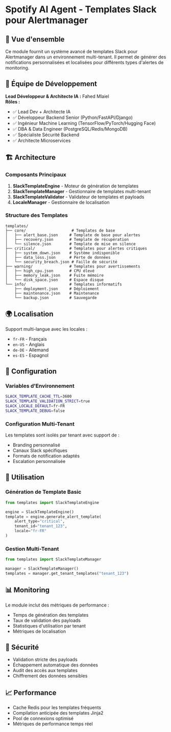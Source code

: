 # Spotify AI Agent - Templates Slack pour Alertmanager

## 🎯 Vue d'ensemble

Ce module fournit un système avancé de templates Slack pour Alertmanager dans un environnement multi-tenant. Il permet de générer des notifications personnalisées et localisées pour différents types d'alertes de monitoring.

## 👥 Équipe de Développement

**Lead Développeur & Architecte IA :** Fahed Mlaiel  
**Rôles :**
- ✅ Lead Dev + Architecte IA
- ✅ Développeur Backend Senior (Python/FastAPI/Django)
- ✅ Ingénieur Machine Learning (TensorFlow/PyTorch/Hugging Face)
- ✅ DBA & Data Engineer (PostgreSQL/Redis/MongoDB)
- ✅ Spécialiste Sécurité Backend
- ✅ Architecte Microservices

## 🏗️ Architecture

### Composants Principaux

1. **SlackTemplateEngine** - Moteur de génération de templates
2. **SlackTemplateManager** - Gestionnaire de templates multi-tenant
3. **SlackTemplateValidator** - Validateur de templates et payloads
4. **LocaleManager** - Gestionnaire de localisation

### Structure des Templates

```
templates/
├── core/                    # Templates de base
│   ├── alert_base.json     # Template de base pour alertes
│   ├── recovery.json       # Template de récupération
│   └── silence.json        # Template de mise en silence
├── critical/               # Templates pour alertes critiques
│   ├── system_down.json    # Système indisponible
│   ├── data_loss.json      # Perte de données
│   └── security_breach.json # Faille de sécurité
├── warning/                # Templates pour avertissements
│   ├── high_cpu.json       # CPU élevé
│   ├── memory_leak.json    # Fuite mémoire
│   └── disk_space.json     # Espace disque
└── info/                   # Templates informatifs
    ├── deployment.json     # Déploiement
    ├── maintenance.json    # Maintenance
    └── backup.json         # Sauvegarde
```

## 🌍 Localisation

Support multi-langue avec les locales :
- `fr-FR` - Français
- `en-US` - Anglais
- `de-DE` - Allemand
- `es-ES` - Espagnol

## 🔧 Configuration

### Variables d'Environnement

```bash
SLACK_TEMPLATE_CACHE_TTL=3600
SLACK_TEMPLATE_VALIDATION_STRICT=true
SLACK_LOCALE_DEFAULT=fr-FR
SLACK_TEMPLATE_DEBUG=false
```

### Configuration Multi-Tenant

Les templates sont isolés par tenant avec support de :
- Branding personnalisé
- Canaux Slack spécifiques
- Formats de notification adaptés
- Escalation personnalisée

## 🚀 Utilisation

### Génération de Template Basic

```python
from templates import SlackTemplateEngine

engine = SlackTemplateEngine()
template = engine.generate_alert_template(
    alert_type="critical",
    tenant_id="tenant_123",
    locale="fr-FR"
)
```

### Gestion Multi-Tenant

```python
from templates import SlackTemplateManager

manager = SlackTemplateManager()
templates = manager.get_tenant_templates("tenant_123")
```

## 📊 Monitoring

Le module inclut des métriques de performance :
- Temps de génération des templates
- Taux de validation des payloads
- Statistiques d'utilisation par tenant
- Métriques de localisation

## 🔐 Sécurité

- Validation stricte des payloads
- Échappement automatique des données
- Audit des accès aux templates
- Chiffrement des données sensibles

## 📈 Performance

- Cache Redis pour les templates fréquents
- Compilation anticipée des templates Jinja2
- Pool de connexions optimisé
- Métriques de performance temps réel
